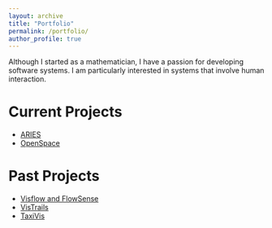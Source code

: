 ```yaml
---
layout: archive
title: "Portfolio"
permalink: /portfolio/
author_profile: true
---
```


Although I started as a mathematician, I have a passion for developing software systems. I am particularly interested in systems that involve human interaction. 


Current Projects
======
* [ARIES](https://artimageexplorationspace.com/)
* [OpenSpace](https://www.openspaceproject.com) 

Past Projects
======
* [Visflow and FlowSense](https://visflow.org/flowsense/)
* [VisTrails](https://www.vistrails.org/index.php/Main_Page)
* [TaxiVis](http://vgc.poly.edu/projects/taxivis/)
